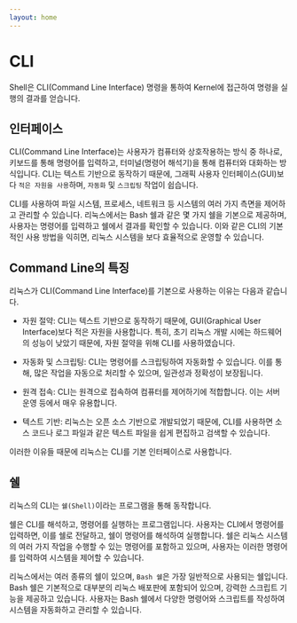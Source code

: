 ```yaml
---
layout: home
---
```


# CLI
Shell은 CLI(Command Line Interface) 명령을 통하여 Kernel에 접근하여 명령을 실행의 결과를 얻습니다.

## 인터페이스 
CLI(Command Line Interface)는 사용자가 컴퓨터와 상호작용하는 방식 중 하나로, 키보드를 통해 명령어를 입력하고, 터미널(명령어 해석기)을 통해 컴퓨터와 대화하는 방식입니다. CLI는 텍스트 기반으로 동작하기 때문에, 그래픽 사용자 인터페이스(GUI)보다 `적은 자원을 사용`하며, `자동화` 및 `스크립팅` 작업이 쉽습니다.

CLI를 사용하여 파일 시스템, 프로세스, 네트워크 등 시스템의 여러 가지 측면을 제어하고 관리할 수 있습니다. 리눅스에서는 Bash 쉘과 같은 몇 가지 쉘을 기본으로 제공하며, 사용자는 명령어를 입력하고 쉘에서 결과를 확인할 수 있습니다. 이와 같은 CLI의 기본적인 사용 방법을 익히면, 리눅스 시스템을 보다 효율적으로 운영할 수 있습니다.

## Command Line의 특징
리눅스가 CLI(Command Line Interface)를 기본으로 사용하는 이유는 다음과 같습니다.

* 자원 절약: CLI는 텍스트 기반으로 동작하기 때문에, GUI(Graphical User Interface)보다 적은 자원을 사용합니다. 특히, 초기 리눅스 개발 시에는 하드웨어의 성능이 낮았기 때문에, 자원 절약을 위해 CLI를 사용하였습니다.

* 자동화 및 스크립팅: CLI는 명령어를 스크립팅하여 자동화할 수 있습니다. 이를 통해, 많은 작업을 자동으로 처리할 수 있으며, 일관성과 정확성이 보장됩니다.

* 원격 접속: CLI는 원격으로 접속하여 컴퓨터를 제어하기에 적합합니다. 이는 서버 운영 등에서 매우 유용합니다.

* 텍스트 기반: 리눅스는 오픈 소스 기반으로 개발되었기 때문에, CLI를 사용하면 소스 코드나 로그 파일과 같은 텍스트 파일을 쉽게 편집하고 검색할 수 있습니다.

이러한 이유들 때문에 리눅스는 CLI를 기본 인터페이스로 사용합니다.

## 쉘
리눅스의 CLI는 `쉘(Shell)`이라는 프로그램을 통해 동작합니다.  

쉘은 CLI를 해석하고, 명령어를 실행하는 프로그램입니다. 사용자는 CLI에서 명령어를 입력하면, 이를 쉘로 전달하고, 쉘이 명령어를 해석하여 실행합니다. 쉘은 리눅스 시스템의 여러 가지 작업을 수행할 수 있는 명령어를 포함하고 있으며, 사용자는 이러한 명령어를 입력하여 시스템을 제어할 수 있습니다.

리눅스에서는 여러 종류의 쉘이 있으며, `Bash 쉘`은 가장 일반적으로 사용되는 쉘입니다. Bash 쉘은 기본적으로 대부분의 리눅스 배포판에 포함되어 있으며, 강력한 스크립트 기능을 제공하고 있습니다. 사용자는 Bash 쉘에서 다양한 명령어와 스크립트를 작성하여 시스템을 자동화하고 관리할 수 있습니다.
